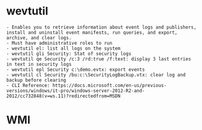 # wevtutil

	- Enables you to retrieve information about event logs and publishers, install and uninstall event manifests, run queries, and export, archive, and clear logs.
	- Must have administrative roles to run
	- wevtutil el: list all logs on the system
	- wevtutil gli Security: Stat of security logs
	- wevtutil qe Security /c:3 /rd:true /f:text: display 3 last entries in text in security logs
	- wevtutil epl Security c:\demo.evtx: export events
	- wevtutil cl Security /bu:c:\SecurityLogBackup.vtx: clear log and backup before clearing
    - CLI Reference: https://docs.microsoft.com/en-us/previous-versions/windows/it-pro/windows-server-2012-R2-and-2012/cc732848(v=ws.11)?redirectedfrom=MSDN

# WMI
